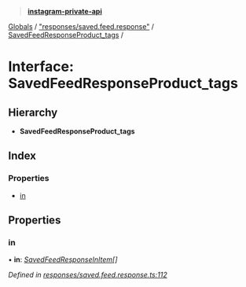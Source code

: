 > **[instagram-private-api](../README.md)**

[Globals](../README.md) / ["responses/saved.feed.response"](../modules/_responses_saved_feed_response_.md) / [SavedFeedResponseProduct_tags](_responses_saved_feed_response_.savedfeedresponseproduct_tags.md) /

# Interface: SavedFeedResponseProduct_tags

## Hierarchy

* **SavedFeedResponseProduct_tags**

## Index

### Properties

* [in](_responses_saved_feed_response_.savedfeedresponseproduct_tags.md#in)

## Properties

###  in

• **in**: *[SavedFeedResponseInItem](_responses_saved_feed_response_.savedfeedresponseinitem.md)[]*

*Defined in [responses/saved.feed.response.ts:112](https://github.com/dilame/instagram-private-api/blob/3e16058/src/responses/saved.feed.response.ts#L112)*